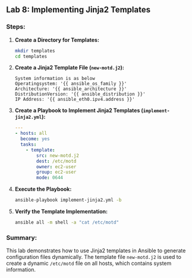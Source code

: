 ## Lab 8: Implementing Jinja2 Templates

### Steps:

1. **Create a Directory for Templates:**
    ```sh
    mkdir templates
    cd templates
    ```

2. **Create a Jinja2 Template File (`new-motd.j2`):**
    ```jinja
    System information is as below
    Operatingsystem: '{{ ansible_os_family }}'
    Architecture: '{{ ansible_architecture }}'
    DistributionVersion: '{{ ansible_distribution }}'
    IP Address: '{{ ansible_eth0.ipv4.address }}'
    ```

3. **Create a Playbook to Implement Jinja2 Templates (`implement-jinja2.yml`):**
    ```yaml
    ---
    - hosts: all
      become: yes
      tasks:
        - template:
            src: new-motd.j2
            dest: /etc/motd
            owner: ec2-user
            group: ec2-user
            mode: 0644
    ```

4. **Execute the Playbook:**
    ```sh
    ansible-playbook implement-jinja2.yml -b
    ```

5. **Verify the Template Implementation:**
    ```sh
    ansible all -m shell -a "cat /etc/motd"
    ```

### Summary:

This lab demonstrates how to use Jinja2 templates in Ansible to generate configuration files dynamically. The template file `new-motd.j2` is used to create a dynamic `/etc/motd` file on all hosts, which contains system information.
